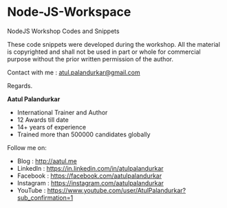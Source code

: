 # Node-JS-Workspace
NodeJS Workshop Codes and Snippets

These code snippets were developed during the workshop. All the material is copyrighted and shall not be used in part or whole for commercial purpose without the prior written permission of the author.

Contact with me : atul.palandurkar@gmail.com

Regards.

**Aatul Palandurkar**
- International Trainer and Author
- 12 Awards till date
- 14+ years of experience
- Trained more than 500000 candidates globally

Follow me on:
- Blog : http://aatul.me
- LinkedIn : https://in.linkedin.com/in/atulpalandurkar
- Facebook : https://facebook.com/aatulpalandurkar
- Instagram : https://instagram.com/aatulpalandurkar
- YouTube : https://www.youtube.com/user/AtulPalandurkar?sub_confirmation=1
